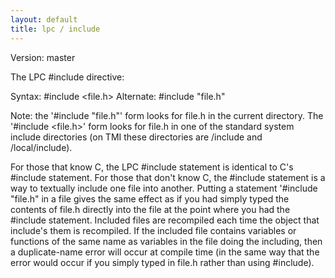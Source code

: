 ```yaml
---
layout: default
title: lpc / include
---
```


Version: master

The LPC #include directive:

Syntax: #include <file.h>
Alternate: #include "file.h"

Note: the '#include "file.h"' form looks for file.h in the current directory.
The '#include <file.h>' form looks for file.h in one of the standard
system include directories (on TMI these directories are /include and
/local/include).

For those that know C, the LPC #include statement is identical to C's
#include statement. For those that don't know C, the #include statement
is a way to textually include one file into another. Putting a statement
'#include "file.h" in a file gives the same effect as if you had simply
typed the contents of file.h directly into the file at the point where you
had the #include statement. Included files are recompiled each time the
object that include's them is recompiled. If the included file contains
variables or functions of the same name as variables in the file doing
the including, then a duplicate-name error will occur at compile time
(in the same way that the error would occur if you simply typed in file.h
rather than using #include).
